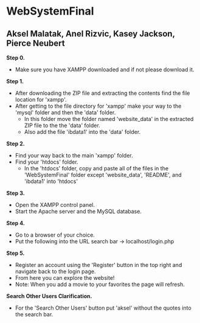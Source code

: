 # WebSystemFinal
## Aksel Malatak, Anel Rizvic, Kasey Jackson, Pierce Neubert

**Step 0.**
  - Make sure you have XAMPP downloaded and if not please download it.

**Step 1.**
  - After downloading the ZIP file and extracting the contents find the file location for 'xampp'.
  - After getting to the file directory for 'xampp' make your way to the 'mysql' folder and then the 'data' folder.
    - In this folder move the folder named 'website_data' in the extracted ZIP file to the the 'data' folder.
    - Also add the file 'ibdata1' into the 'data' folder.

**Step 2.**
  - Find your way back to the main 'xampp' folder.
  - Find your 'htdocs' folder.
    - In the 'htdocs' folder, copy and paste all of the files in the 'WebSystemFinal' folder except 'website_data', 'README', and 'ibdata1' into 'htdocs'
    
**Step 3.**
  - Open the XAMPP control panel.
  - Start the Apache server and the MySQL database.

**Step 4.**
  - Go to a browser of your choice.
  - Put the following into the URL search bar -> localhost/login.php
  
**Step 5.**
  - Register an account using the 'Register' button in the top right and navigate back to the login page.
  - From here you can explore the website!
  - Note: When you add a movie to your favorites the page will refresh.
  
**Search Other Users Clarification.**
  - For the 'Search Other Users' button put 'aksel' without the quotes into the search bar.
